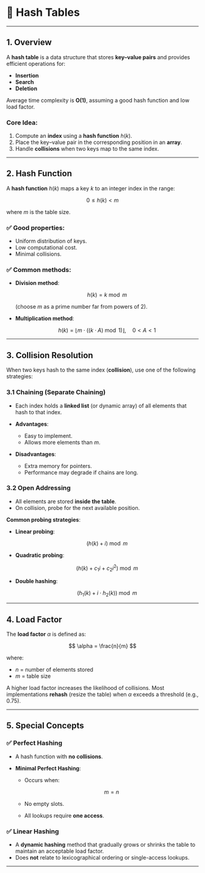 <!-- File: computer_science_fundamentals/data_structures/hash_tables.md -->

# 🧩 Hash Tables

---

## 1. Overview

A **hash table** is a data structure that stores **key–value pairs** and provides efficient operations for:

* **Insertion**
* **Search**
* **Deletion**

Average time complexity is **O(1)**, assuming a good hash function and low load factor.

### Core Idea:

1. Compute an **index** using a **hash function** $h(k)$.
2. Place the key–value pair in the corresponding position in an **array**.
3. Handle **collisions** when two keys map to the same index.

---

## 2. Hash Function

A **hash function** $h(k)$ maps a key $k$ to an integer index in the range:

$$
0 \leq h(k) < m
$$

where $m$ is the table size.

### ✅ Good properties:

* Uniform distribution of keys.
* Low computational cost.
* Minimal collisions.

### ✅ Common methods:

* **Division method**:

  $$
  h(k) = k \bmod m
  $$

  (choose $m$ as a prime number far from powers of 2).

* **Multiplication method**:

  $$
  h(k) = \lfloor m \cdot ((k \cdot A) \bmod 1) \rfloor, \quad 0 < A < 1
  $$

---

## 3. Collision Resolution

When two keys hash to the same index (**collision**), use one of the following strategies:

### 3.1 **Chaining (Separate Chaining)**

* Each index holds a **linked list** (or dynamic array) of all elements that hash to that index.
* **Advantages**:

  * Easy to implement.
  * Allows more elements than $m$.
* **Disadvantages**:

  * Extra memory for pointers.
  * Performance may degrade if chains are long.

### 3.2 **Open Addressing**

* All elements are stored **inside the table**.
* On collision, probe for the next available position.

**Common probing strategies**:

* **Linear probing**:

  $$
  (h(k) + i) \bmod m
  $$
* **Quadratic probing**:

  $$
  (h(k) + c_1 i + c_2 i^2) \bmod m
  $$
* **Double hashing**:

  $$
  (h_1(k) + i \cdot h_2(k)) \bmod m
  $$

---

## 4. Load Factor

The **load factor** $\alpha$ is defined as:

$$
\alpha = \frac{n}{m}
$$

where:

* $n$ = number of elements stored
* $m$ = table size

A higher load factor increases the likelihood of collisions.
Most implementations **rehash** (resize the table) when $\alpha$ exceeds a threshold (e.g., 0.75).

---

## 5. Special Concepts

### ✅ Perfect Hashing

* A hash function with **no collisions**.
* **Minimal Perfect Hashing**:

  * Occurs when:

    $$
    m = n
    $$
  * No empty slots.
  * All lookups require **one access**.

### ✅ Linear Hashing

* A **dynamic hashing** method that gradually grows or shrinks the table to maintain an acceptable load factor.
* Does **not** relate to lexicographical ordering or single-access lookups.

---
